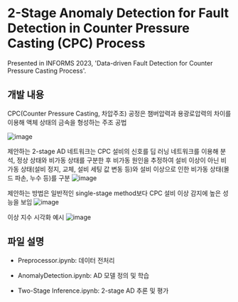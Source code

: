<h1>2-Stage Anomaly Detection for Fault Detection in Counter Pressure Casting (CPC) Process</h1>
Presented in INFORMS 2023, 'Data-driven Fault Detection for Counter Pressure Casting Process'.

<h2>개발 내용</h2>
CPC(Counter Pressure Casting, 차압주조) 공정은 챔버압력과 용광로압력의 차이를 이용해 액체 상태의 금속을 형성하는 주조 공법

![image](https://github.com/user-attachments/assets/ae59a32f-c04a-409d-9297-ee9ec9f471fd)

제안하는 2-stage AD 네트워크는 CPC 설비의 신호를 딥 러닝 네트워크를 이용해 분석, 정상 상태와 비가동 상태를 구분한 후 비가동 원인을 추정하여 설비 이상이 아닌 비가동 상태(설비 정지, 교체, 설비 세팅 값 변동 등)와 설비 이상으로 인한 비가동 상태(몰드 파손, 누수 등)를 구분
![image](https://github.com/user-attachments/assets/568238c5-5a23-4bd5-8456-d9984d50c4a8)

제안하는 방법은 일반적인 single-stage method보다 CPC 설비 이상 감지에 높은 성능을 보임
![image](https://github.com/user-attachments/assets/3404da6b-df91-487a-aa97-0d6f64002871)

이상 지수 시각화 예시
![image](https://github.com/user-attachments/assets/8c3af1e4-74c5-4edc-8f45-ea9344adcf35)



<h2>파일 설명</h2>

- Preprocessor.ipynb: 데이터 전처리

- AnomalyDetection.ipynb: AD 모델 정의 및 학습

- Two-Stage Inference.ipynb: 2-stage AD 추론 및 평가
